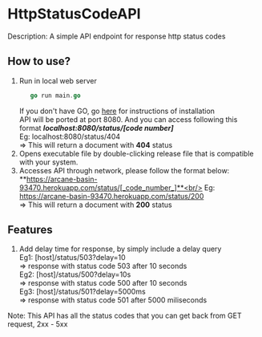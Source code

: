 # HttpStatusCodeAPI
Description: A simple API endpoint for response http status codes 

## How to use?
1. Run in local web server 
   ```go
      go run main.go
   ```
   If you don't have GO, go [here](https://golang.org/) for instructions of installation<br/>
   API will be ported at port 8080. And you can access following this format ***localhost:8080/status/[code number]***<br/>
   Eg: localhost:8080/status/404 <br/>
   => This will return a document with **404** status<br/>
2. Opens executable file by double-clicking release file that is compatible with your system. 
3. Accesses API through network, please follow the format below:<br/>
   **https://arcane-basin-93470.herokuapp.com/status/[_code_number_]**<br/>
   Eg: https://arcane-basin-93470.herokuapp.com/status/200 <br/>
   => This will return a document with **200** status<br/>

## Features
1. Add delay time for response, by simply include a delay query <br/>
Eg1: \[host]/status/503?delay=10  <br/>
=> response with status code 503 after 10 seconds <br/>
Eg2: \[host]/status/500?delay=10s <br/>
=> response with status code 500 after 10 seconds <br/>
Eg3: \[host]/status/501?delay=5000ms <br/>
=> response with status code 501 after 5000 miliseconds <br/>

Note: This API has all the status codes that you can get back from GET request, 2xx - 5xx 
